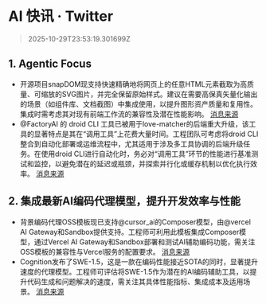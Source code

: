 # AI 快讯 · Twitter

> 2025-10-29T23:53:19.301699Z

## 1. Agentic Focus

- 开源项目snapDOM现支持快速精确地将网页上的任意HTML元素截取为高质量、可缩放的SVG图片，并完全保留原始样式。建议在需要高保真矢量化输出的场景（如组件库、文档截图）中集成使用，以提升图形资产质量和复用性。集成时需考虑其对现有前端工作流的兼容性及潜在性能影响。 [消息来源](https://x.com/dotey/status/1983636667119632614)
- @FactoryAI 的 droid CLI 工具已被用于love-matcher的后端重大升级，该工具的显著特点是其在“调用工具”上花费大量时间。工程团队可考虑将droid CLI整合到自动化部署或运维流程中，尤其适用于涉及多工具协调的后端升级任务。在使用droid CLI进行自动化时，务必对“调用工具”环节的性能进行基准测试和监控，以避免潜在的延迟或瓶颈，并探索并行化或缓存机制以优化执行效率。 [消息来源](https://x.com/bentossell/status/1983639817381670984)

## 2. 集成最新AI编码代理模型，提升开发效率与性能

- 背景编码代理OSS模板现已支持@cursor_ai的Composer模型，由@vercel AI Gateway和Sandbox提供支持。工程师可利用此模板集成Composer模型，通过Vercel AI Gateway和Sandbox部署和测试AI辅助编码功能，需关注OSS模板的兼容性与Vercel服务的配置要求。 [消息来源](https://x.com/rauchg/status/1983644430893772906)
- Cognition发布了SWE-1.5，这是一款在编码性能接近SOTA的同时，显著提升速度的代理模型。工程师可评估将SWE-1.5作为潜在的AI编码辅助工具，以提升代码生成和问题解决的速度，需关注其具体性能指标、集成成本及适用场景。 [消息来源](https://x.com/windsurf/status/1983662927363371060)
